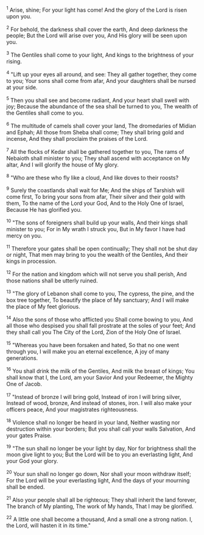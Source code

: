 <sup>1</sup> 
Arise, shine; For your light has come! And the glory of the Lord is risen upon you. 

<sup>2</sup> 
For behold, the darkness shall cover the earth, And deep darkness the people; But the Lord will arise over you, And His glory will be seen upon you. 

<sup>3</sup> 
The Gentiles shall come to your light, And kings to the brightness of your rising. 

<sup>4</sup> 
"Lift up your eyes all around, and see: They all gather together, they come to you; Your sons shall come from afar, And your daughters shall be nursed at your side. 

<sup>5</sup> 
Then you shall see and become radiant, And your heart shall swell with joy; Because the abundance of the sea shall be turned to you, The wealth of the Gentiles shall come to you. 

<sup>6</sup> 
The multitude of camels shall cover your land, The dromedaries of Midian and Ephah; All those from Sheba shall come; They shall bring gold and incense, And they shall proclaim the praises of the Lord. 

<sup>7</sup> 
All the flocks of Kedar shall be gathered together to you, The rams of Nebaioth shall minister to you; They shall ascend with acceptance on My altar, And I will glorify the house of My glory. 

<sup>8</sup> 
"Who are these who fly like a cloud, And like doves to their roosts? 

<sup>9</sup> 
Surely the coastlands shall wait for Me; And the ships of Tarshish will come first, To bring your sons from afar, Their silver and their gold with them, To the name of the Lord your God, And to the Holy One of Israel, Because He has glorified you. 

<sup>10</sup> 
"The sons of foreigners shall build up your walls, And their kings shall minister to you; For in My wrath I struck you, But in My favor I have had mercy on you. 

<sup>11</sup> 
Therefore your gates shall be open continually; They shall not be shut day or night, That men may bring to you the wealth of the Gentiles, And their kings in procession. 

<sup>12</sup> 
For the nation and kingdom which will not serve you shall perish, And those nations shall be utterly ruined. 

<sup>13</sup> 
"The glory of Lebanon shall come to you, The cypress, the pine, and the box tree together, To beautify the place of My sanctuary; And I will make the place of My feet glorious. 

<sup>14</sup> 
Also the sons of those who afflicted you Shall come bowing to you, And all those who despised you shall fall prostrate at the soles of your feet; And they shall call you The City of the Lord, Zion of the Holy One of Israel. 

<sup>15</sup> 
"Whereas you have been forsaken and hated, So that no one went through you, I will make you an eternal excellence, A joy of many generations. 

<sup>16</sup> 
You shall drink the milk of the Gentiles, And milk the breast of kings; You shall know that I, the Lord, am your Savior And your Redeemer, the Mighty One of Jacob. 

<sup>17</sup> 
"Instead of bronze I will bring gold, Instead of iron I will bring silver, Instead of wood, bronze, And instead of stones, iron. I will also make your officers peace, And your magistrates righteousness. 

<sup>18</sup> 
Violence shall no longer be heard in your land, Neither wasting nor destruction within your borders; But you shall call your walls Salvation, And your gates Praise.

<sup>19</sup> 
"The sun shall no longer be your light by day, Nor for brightness shall the moon give light to you; But the Lord will be to you an everlasting light, And your God your glory. 

<sup>20</sup> 
Your sun shall no longer go down, Nor shall your moon withdraw itself; For the Lord will be your everlasting light, And the days of your mourning shall be ended. 

<sup>21</sup> 
Also your people shall all be righteous; They shall inherit the land forever, The branch of My planting, The work of My hands, That I may be glorified. 

<sup>22</sup> 
A little one shall become a thousand, And a small one a strong nation. I, the Lord, will hasten it in its time."